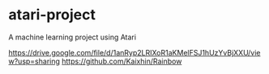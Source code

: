 # atari-project
A machine learning project using Atari

https://drive.google.com/file/d/1anRyp2LRIXoR1aKMelFSJ1hUzYvBjXXU/view?usp=sharing
https://github.com/Kaixhin/Rainbow
